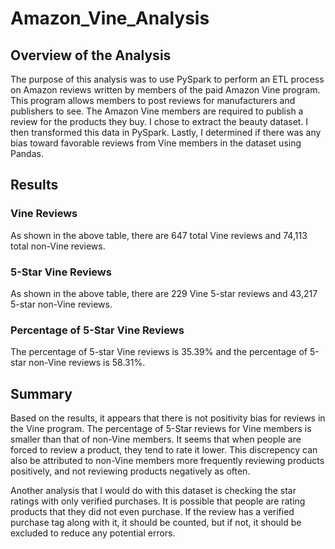 # Amazon_Vine_Analysis

## Overview of the Analysis
The purpose of this analysis was to use PySpark to perform an ETL process on Amazon reviews written by members of the paid Amazon Vine program. This program allows members to post reviews for manufacturers and publishers to see. The Amazon Vine members are required to publish a review for the products they buy. I chose to extract the beauty dataset. I then transformed this data in PySpark. Lastly, I determined if there was any bias toward favorable reviews from Vine members in the dataset using Pandas.

## Results

### Vine Reviews

As shown in the above table, there are 647 total Vine reviews and 74,113 total non-Vine reviews.

### 5-Star Vine Reviews

As shown in the above table, there are 229 Vine 5-star reviews and 43,217 5-star non-Vine reviews.

### Percentage of 5-Star Vine Reviews

The percentage of 5-star Vine reviews is 35.39% and the percentage of 5-star non-Vine reviews is 58.31%.

## Summary
Based on the results, it appears that there is not positivity bias for reviews in the Vine program. The percentage of 5-Star reviews for Vine members is smaller than that of non-Vine members. It seems that when people are forced to review a product, they tend to rate it lower. This discrepency can also be attributed to non-Vine members more frequently reviewing products positively, and not reviewing products negatively as often.

Another analysis that I would do with this dataset is checking the star ratings with only verified purchases. It is possible that people are rating products that they did not even purchase. If the review has a verified purchase tag along with it, it should be counted, but if not, it should be excluded to reduce any potential errors. 